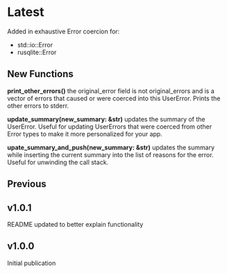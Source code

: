# Latest

Added in exhaustive Error coercion for:

- std::io::Error
- rusqlite::Error

## New Functions

**print_other_errors()** the original_error field is not original_errors and is a vector of errors that caused or were coerced into this UserError. Prints the other errors to stderr.

**update_summary(new_summary: &str)** updates the summary of the UserError. Useful for updating UserErrors that were coerced from other Error types to make it more personalized for your app.

**upate_summary_and_push(new_summary: &str)** updates the summary while inserting the current summary into the list of reasons for the error. Useful for unwinding the call stack.

## Previous

## v1.0.1
README updated to better explain functionality

## v1.0.0
Initial publication

